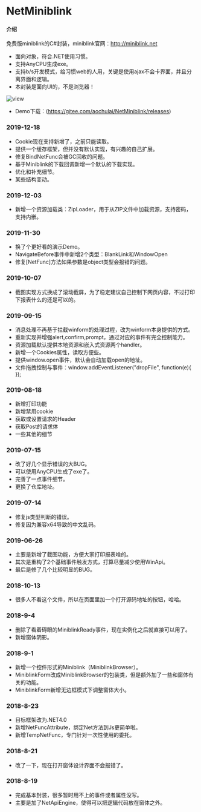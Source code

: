 # NetMiniblink
#### 介绍
免费版miniblink的C#封装，miniblink官网：http://miniblink.net
- 面向对象，符合.NET使用习惯。
- 支持AnyCPU生成exe。
- 支持b/s开发模式，给习惯web的人用，关键是使用ajax不会卡界面，并且分离界面和逻辑。
- 本封装是面向UI的，不是浏览器！

![view](https://images.gitee.com/uploads/images/2020/0304/133534_fcad9dea_307669.png "view")
- Demo下载：(https://gitee.com/aochulai/NetMiniblink/releases)

### 2019-12-18
- Cookie现在支持新增了，之前只能读取。
- 提供一个缓存框架，但并没有默认实现，有兴趣的自己扩展。
- 修复BindNetFunc会被GC回收的问题。
- 基于Miniblink的下载回调新增一个默认的下载实现。
- 优化和补充细节。
- 某些结构变动。


### 2019-12-03
- 新增一个资源加载类：ZipLoader，用于从ZIP文件中加载资源，支持密码，支持内嵌。


### 2019-11-30
- 换了个更好看的演示Demo。
- NavigateBefore事件中新增2个类型：BlankLink和WindowOpen
- 修复[NetFunc]方法如果参数是object类型会报错的问题。


### 2019-10-07
- 截图实现方式换成了滚动截屏，为了稳定建议自己控制下网页内容，不过打印下报表什么的还是可以的。


### 2019-09-15
- 消息处理不再基于拦截winform的处理过程，改为winform本身提供的方式。
- 重新实现并增强alert,confirm,prompt，通过对应的事件有完全控制能力。
- 资源加载默认提供本地资源和嵌入式资源两个handler。
- 新增一个Cookies属性，读取方便些。
- 提供window.open事件，默认会自动加载open的地址。
- 文件拖拽控制与事件：window.addEventListener("dropFile", function(e){  });


### 2019-08-18
- 新增打印功能
- 新增禁用cookie
- 获取或设置请求的Header
- 获取Post的请求体
- 一些其他的细节


### 2019-07-15
- 改了好几个显示错误的大BUG。
- 可以使用AnyCPU生成了exe了。
- 完善了一点事件细节。
- 更换了仓库地址。


### 2019-07-14
- 修复js类型判断的错误。
- 修复因为兼容x64导致的中文乱码。


### 2019-06-26
- 主要是新增了截图功能，方便大家打印报表啥的。
- 其次是重构了2个基础事件触发方式，打算尽量减少使用WinApi。
- 最后是修了几个比较明显的BUG。


### 2018-10-13
- 很多人不看这个文件，所以在页面里加一个打开源码地址的按钮，哈哈。


### 2018-9-4
- 删除了看着碍眼的MiniblinkReady事件，现在实例化之后就直接可以用了。
- 新增窗体阴影。


### 2018-9-1
- 新增一个控件形式的Miniblink（MiniblinkBrowser）。
- MiniblinkForm改成MiniblinkBrowser的包装类，但是额外加了一些和窗体有关的功能。
- MiniblinkForm新增无边框模式下调整窗体大小。


### 2018-8-23
- 目标框架改为.NET4.0
- 新增NetFuncAttribute，绑定Net方法到Js更简单啦。
- 新增TempNetFunc，专门针对一次性使用的委托。


### 2018-8-21
- 改了一下，现在打开窗体设计界面不会报错了。


### 2018-8-19
- 完成基本封装，很多暂时用不上的事件或者属性没写。
- 主要是加了NetApiEngine，使得可以把逻辑代码放在窗体之外。